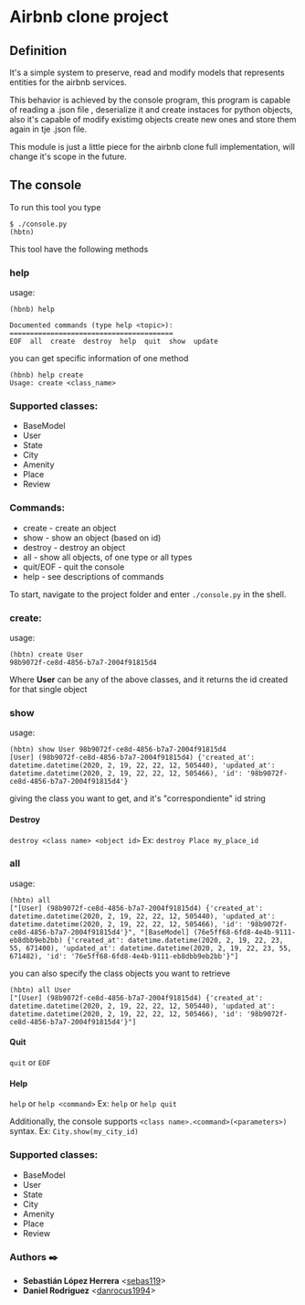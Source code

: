 # Airbnb clone project

## Definition

It's a simple system to preserve, read and modify models that represents entities for the airbnb services.

This behavior is achieved by the console program, this program is capable of reading a .json file , deserialize it and create instaces for python objects, also it's capable of modify existimg objects create new ones and store them again in tje .json file.

This module is just a little piece for the airbnb clone full implementation, will change it's scope in the future.

## The console

To run this tool you type

```
$ ./console.py
(hbtn)
```
This tool have the following methods


### help
 usage:
 
```
(hbnb) help

Documented commands (type help <topic>):
========================================
EOF  all  create  destroy  help  quit  show  update
```

you can get specific information of one method

```
(hbnb) help create
Usage: create <class_name>
```

### Supported classes:
* BaseModel
* User
* State
* City
* Amenity
* Place
* Review

### Commands:
* create - create an object
* show - show an object (based on id)
* destroy - destroy an object
* all - show all objects, of one type or all types
* quit/EOF - quit the console
* help - see descriptions of commands

To start, navigate to the project folder and enter `./console.py` in the shell.

### create:
 usage:
```
(hbtn) create User
98b9072f-ce8d-4856-b7a7-2004f91815d4
```

Where **User** can be any of the above classes, and it returns the id created for that single object

### show
 usage:
```
(hbtn) show User 98b9072f-ce8d-4856-b7a7-2004f91815d4
[User] (98b9072f-ce8d-4856-b7a7-2004f91815d4) {'created_at': datetime.datetime(2020, 2, 19, 22, 22, 12, 505440), 'updated_at': datetime.datetime(2020, 2, 19, 22, 22, 12, 505466), 'id': '98b9072f-ce8d-4856-b7a7-2004f91815d4'}
```
giving the class you want to get, and it's "correspondiente" id string

#### Destroy
`destroy <class name> <object id>`
Ex:
`destroy Place my_place_id`

### all
 usage:
```
(hbtn) all
["[User] (98b9072f-ce8d-4856-b7a7-2004f91815d4) {'created_at': datetime.datetime(2020, 2, 19, 22, 22, 12, 505440), 'updated_at': datetime.datetime(2020, 2, 19, 22, 22, 12, 505466), 'id': '98b9072f-ce8d-4856-b7a7-2004f91815d4'}", "[BaseModel] (76e5ff68-6fd8-4e4b-9111-eb8dbb9eb2bb) {'created_at': datetime.datetime(2020, 2, 19, 22, 23, 55, 671400), 'updated_at': datetime.datetime(2020, 2, 19, 22, 23, 55, 671482), 'id': '76e5ff68-6fd8-4e4b-9111-eb8dbb9eb2bb'}"]
```
you can also specify the class objects you want to retrieve

```
(hbtn) all User
["[User] (98b9072f-ce8d-4856-b7a7-2004f91815d4) {'created_at': datetime.datetime(2020, 2, 19, 22, 22, 12, 505440), 'updated_at': datetime.datetime(2020, 2, 19, 22, 22, 12, 505466), 'id': '98b9072f-ce8d-4856-b7a7-2004f91815d4'}"]
```

#### Quit
`quit` or `EOF`

#### Help
`help` or `help <command>`
Ex:
`help` or `help quit`

Additionally, the console supports `<class name>.<command>(<parameters>)` syntax.
Ex:
`City.show(my_city_id)`

### Supported classes:
* BaseModel
* User
* State
* City
* Amenity
* Place
* Review

### Authors :black_nib:
* **Sebastián López Herrera** <[sebas119](https://github.com/sebas119)>
* **Daniel Rodriguez** <[danrocus1994](https://github.com/danrocus1994)>